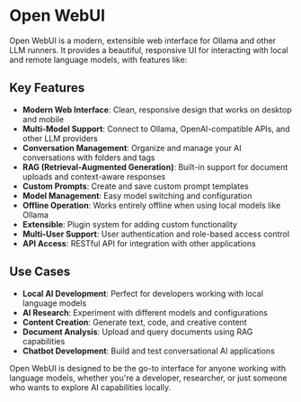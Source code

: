 # Open WebUI

Open WebUI is a modern, extensible web interface for Ollama and other LLM runners. It provides a beautiful, responsive UI for interacting with local and remote language models, with features like:

## Key Features

- **Modern Web Interface**: Clean, responsive design that works on desktop and mobile
- **Multi-Model Support**: Connect to Ollama, OpenAI-compatible APIs, and other LLM providers
- **Conversation Management**: Organize and manage your AI conversations with folders and tags
- **RAG (Retrieval-Augmented Generation)**: Built-in support for document uploads and context-aware responses
- **Custom Prompts**: Create and save custom prompt templates
- **Model Management**: Easy model switching and configuration
- **Offline Operation**: Works entirely offline when using local models like Ollama
- **Extensible**: Plugin system for adding custom functionality
- **Multi-User Support**: User authentication and role-based access control
- **API Access**: RESTful API for integration with other applications

## Use Cases

- **Local AI Development**: Perfect for developers working with local language models
- **AI Research**: Experiment with different models and configurations
- **Content Creation**: Generate text, code, and creative content
- **Document Analysis**: Upload and query documents using RAG capabilities
- **Chatbot Development**: Build and test conversational AI applications

Open WebUI is designed to be the go-to interface for anyone working with language models, whether you're a developer, researcher, or just someone who wants to explore AI capabilities locally.